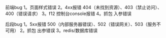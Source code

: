 前端bug
1。页面样式错误
2。4xx报错  404（未找到资源）、403（禁止访问）、400（错误请求）
3。f12 控制台console报错
4。抓包 入参错误

后段bug
1。5xx报错    500（内部服务器错误）、502（错误网关）、503（服务不可用）
2。抓包 出参错误
3。redis/数据库错误